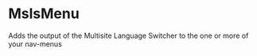 MslsMenu
========

Adds the output of the Multisite Language Switcher to the one or more of your nav-menus